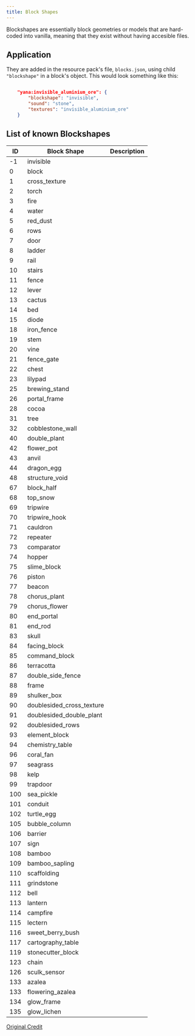 ```yaml
---
title: Block Shapes
---
```


Blockshapes are essentially block geometries or models that are hard-coded into vanilla, meaning that they exist without having accesible files.

## Application

 They are added in the resource pack's file, `blocks.json`, using child `"blockshape"` in a block's object. This would look something like this:

```json

    "yana:invisible_aluminium_ore": {
        "blockshape": "invisible",
        "sound": "stone",
        "textures": "invisible_aluminium_ore"
    }

```

## List of known Blockshapes

| ID  | Block Shape               | Description |
|-----|---------------------------|-------------|
| -1  | invisible                 |             |
| 0   | block                     |             |
| 1   | cross_texture             |             |
| 2   | torch                     |             |
| 3   | fire                      |             |
| 4   | water                     |             |
| 5   | red_dust                  |             |
| 6   | rows                      |             |
| 7   | door                      |             |
| 8   | ladder                    |             |
| 9   | rail                      |             |
| 10  | stairs                    |             |
| 11  | fence                     |             |
| 12  | lever                     |             |
| 13  | cactus                    |             |
| 14  | bed                       |             |
| 15  | diode                     |             |
| 18  | iron_fence                |             |
| 19  | stem                      |             |
| 20  | vine                      |             |
| 21  | fence_gate                |             |
| 22  | chest                     |             |
| 23  | lilypad                   |             |
| 25  | brewing_stand             |             |
| 26  | portal_frame              |             |
| 28  | cocoa                     |             |
| 31  | tree                      |             |
| 32  | cobblestone_wall          |             |
| 40  | double_plant              |             |
| 42  | flower_pot                |             |
| 43  | anvil                     |             |
| 44  | dragon_egg                |             |
| 48  | structure_void            |             |
| 67  | block_half                |             |
| 68  | top_snow                  |             |
| 69  | tripwire                  |             |
| 70  | tripwire_hook             |             |
| 71  | cauldron                  |             |
| 72  | repeater                  |             |
| 73  | comparator                |             |
| 74  | hopper                    |             |
| 75  | slime_block               |             |
| 76  | piston                    |             |
| 77  | beacon                    |             |
| 78  | chorus_plant              |             |
| 79  | chorus_flower             |             |
| 80  | end_portal                |             |
| 81  | end_rod                   |             |
| 83  | skull                     |             |
| 84  | facing_block              |             |
| 85  | command_block             |             |
| 86  | terracotta                |             |
| 87  | double_side_fence         |             |
| 88  | frame                     |             |
| 89  | shulker_box               |             |
| 90  | doublesided_cross_texture |             |
| 91  | doublesided_double_plant  |             |
| 92  | doublesided_rows          |             |
| 93  | element_block             |             |
| 94  | chemistry_table           |             |
| 96  | coral_fan                 |             |
| 97  | seagrass                  |             |
| 98  | kelp                      |             |
| 99  | trapdoor                  |             |
| 100 | sea_pickle                |             |
| 101 | conduit                   |             |
| 102 | turtle_egg                |             |
| 105 | bubble_column             |             |
| 106 | barrier                   |             |
| 107 | sign                      |             |
| 108 | bamboo                    |             |
| 109 | bamboo_sapling            |             |
| 110 | scaffolding               |             |
| 111 | grindstone                |             |
| 112 | bell                      |             |
| 113 | lantern                   |             |
| 114 | campfire                  |             |
| 115 | lectern                   |             |
| 116 | sweet_berry_bush          |             |
| 117 | cartography_table         |             |
| 119 | stonecutter_block         |             |
| 123 | chain                     |             |
| 126 | sculk_sensor              |             |
| 133 | azalea                    |             |
| 133 | flowering_azalea          |             |
| 134 | glow_frame                |             |
| 135 | glow_lichen               |             |

[ Original Credit ](https://gist.github.com/toka7290/3bef704d2f57c775bb9ac84443a6df1c)
